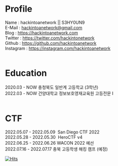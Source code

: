 # Profile

Name : hackintoanetwork || S3HY0UN9<br>
E-Mail : hackintoanetwork@gmail.com<br>
Blog : https://hackintoanetwork.com<br>
Twitter : https://twitter.com/hackintonetwork<br> 
Github : https://github.com/hackintoanetwork<br>
Instagram : https://instagram.com/hackintoanetwork<br>
<br>
 

# Education

2020.03 - NOW  충청북도 일반계 고등학교 (3학년)<br>
2022.03 - NOW  건양대학교 정보보호영재교육원 고등전문 I<br>
<br>
 
# CTF

2022.05.07 - 2022.05.09  San Diego CTF 2022<br>
2022.05.28 - 2022.05.30  HeroCTF v4<br>
2022.06.25 - 2022.06.26  WACON 2022 예선<br>
2022.07.16 - 2022.07.17  충북 고등학생 해킹 캠프 (예정)<br>

[![Hits](https://hits.seeyoufarm.com/api/count/incr/badge.svg?url=https%3A%2F%2Fgithub.com%2Fgjbae1212%2Fhit-counter&count_bg=%234E34CD&title_bg=%23555555&icon=&icon_color=%23E7E7E7&title=hackintoanetwork&edge_flat=false)](https://hits.seeyoufarm.com)
